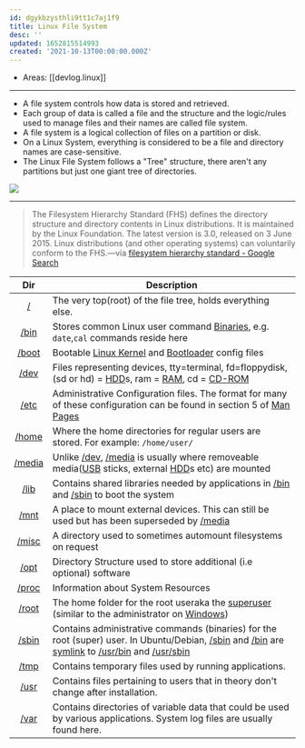 ```yaml
---
id: dgykbzysthli9tt1c7aj1f9
title: Linux File System
desc: ''
updated: 1652815514993
created: '2021-10-13T00:00:00.000Z'
---
```


- Areas: [[devlog.linux]]

---

- A file system controls how data is stored and retrieved.
- Each group of data is called a file and the structure and the logic/rules used to manage files and their names are called file system.
- A file system is a logical collection of files on a partition or disk.
- On a Linux System, everything is considered to be a file and directory names are case-sensitive.
- The Linux File System follows a "Tree" structure, there aren't any partitions but just one giant tree of directories.

![](https://raw.githubusercontent.com/zubayrrr/twiki/main/bin/image.3ctr3rpzyao.png)

---

> The Filesystem Hierarchy Standard (FHS) defines the directory structure and directory contents in Linux distributions. It is maintained by the Linux Foundation. The latest version is 3.0, released on 3 June 2015. Linux distributions (and other operating systems) can voluntarily conform to the FHS.—via [filesystem hierarchy standard - Google Search](https://www.google.com/search?q=filesystem+hierarchy+standard&oq=filesystem+hi&aqs=chrome.1.69i57j0i512l5j0i22i30l4.8503j0j1&sourceid=chrome&ie=UTF-8)

<table>
<thead>
<tr class="header">
<th style="text-align: center;">Dir</th>
<th>Description</th>
</tr>
</thead>
<tbody>
<tr class="odd">
<td style="text-align: center;"><a href="#%2F" class="tc-tiddlylink tc-tiddlylink-missing">/</a></td>
<td>The very top(root) of the file tree, holds everything else.</td>
</tr>
<tr class="even">
<td style="text-align: center;"><a href="#%2Fbin" class="tc-tiddlylink tc-tiddlylink-missing">/bin</a></td>
<td>Stores common Linux user command <a href="#Binaries" class="tc-tiddlylink tc-tiddlylink-missing">Binaries</a>, e.g. <code>date</code>,<code>cal</code> commands reside here</td>
</tr>
<tr class="odd">
<td style="text-align: center;"><a href="#%2Fboot" class="tc-tiddlylink tc-tiddlylink-missing">/boot</a></td>
<td>Bootable <a href="#Linux%20Kernel" class="tc-tiddlylink tc-tiddlylink-missing">Linux Kernel</a> and <a href="#Bootloader" class="tc-tiddlylink tc-tiddlylink-missing">Bootloader</a> config files</td>
</tr>
<tr class="even">
<td style="text-align: center;"><a href="#%2Fdev" class="tc-tiddlylink tc-tiddlylink-missing">/dev</a></td>
<td>Files representing devices, tty=terminal, fd=floppydisk, (sd or hd) = <a href="#HDD" class="tc-tiddlylink tc-tiddlylink-resolves">HDD</a>s, ram = <a href="#RAM" class="tc-tiddlylink tc-tiddlylink-resolves">RAM</a>, cd = <a href="#CD-ROM" class="tc-tiddlylink tc-tiddlylink-missing">CD-ROM</a></td>
</tr>
<tr class="odd">
<td style="text-align: center;"><a href="#%2Fetc" class="tc-tiddlylink tc-tiddlylink-missing">/etc</a></td>
<td>Administrative Configuration files. The format for many of these configuration can be found in section 5 of <a href="#Man%20Pages" class="tc-tiddlylink tc-tiddlylink-resolves">Man Pages</a></td>
</tr>
<tr class="even">
<td style="text-align: center;"><a href="#%2Fhome" class="tc-tiddlylink tc-tiddlylink-missing">/home</a></td>
<td>Where the home directories for regular users are stored. For example: <code>/home/user/</code></td>
</tr>
<tr class="odd">
<td style="text-align: center;"><a href="#%2Fmedia" class="tc-tiddlylink tc-tiddlylink-missing">/media</a></td>
<td>Unlike <a href="#%2Fdev" class="tc-tiddlylink tc-tiddlylink-missing">/dev</a>, <a href="#%2Fmedia" class="tc-tiddlylink tc-tiddlylink-missing">/media</a> is usually where removeable media(<a href="#USB" class="tc-tiddlylink tc-tiddlylink-resolves">USB</a> sticks, external <a href="#HDD" class="tc-tiddlylink tc-tiddlylink-resolves">HDD</a>s etc) are mounted</td>
</tr>
<tr class="even">
<td style="text-align: center;"><a href="#%2Flib" class="tc-tiddlylink tc-tiddlylink-missing">/lib</a></td>
<td>Contains shared libraries needed by applications in <a href="#%2Fbin" class="tc-tiddlylink tc-tiddlylink-missing">/bin</a> and <a href="#%2Fsbin" class="tc-tiddlylink tc-tiddlylink-missing">/sbin</a> to boot the system</td>
</tr>
<tr class="odd">
<td style="text-align: center;"><a href="#%2Fmnt" class="tc-tiddlylink tc-tiddlylink-missing">/mnt</a></td>
<td>A place to mount external devices. This can still be used but has been superseded by <a href="#%2Fmedia" class="tc-tiddlylink tc-tiddlylink-missing">/media</a></td>
</tr>
<tr class="even">
<td style="text-align: center;"><a href="#%2Fmisc" class="tc-tiddlylink tc-tiddlylink-missing">/misc</a></td>
<td>A directory used to sometimes automount filesystems on request</td>
</tr>
<tr class="odd">
<td style="text-align: center;"><a href="#%2Fopt" class="tc-tiddlylink tc-tiddlylink-missing">/opt</a></td>
<td>Directory Structure used to store additional (i.e optional) software</td>
</tr>
<tr class="even">
<td style="text-align: center;"><a href="#%2Fproc" class="tc-tiddlylink tc-tiddlylink-missing">/proc</a></td>
<td>Information about System Resources</td>
</tr>
<tr class="odd">
<td style="text-align: center;"><a href="#%2Froot" class="tc-tiddlylink tc-tiddlylink-missing">/root</a></td>
<td>The home folder for the root useraka the <a href="#superuser" class="tc-tiddlylink tc-tiddlylink-missing">superuser</a> (similar to the administrator on <a href="#Windows" class="tc-tiddlylink tc-tiddlylink-missing">Windows</a>)</td>
</tr>
<tr class="even">
<td style="text-align: center;"><a href="#%2Fsbin" class="tc-tiddlylink tc-tiddlylink-missing">/sbin</a></td>
<td>Contains administrative commands (binaries) for the root (super) user. In Ubuntu/Debian, <a href="#%2Fsbin" class="tc-tiddlylink tc-tiddlylink-missing">/sbin</a> and <a href="#%2Fbin" class="tc-tiddlylink tc-tiddlylink-missing">/bin</a> are <a href="#symlink" class="tc-tiddlylink tc-tiddlylink-resolves">symlink</a> to <a href="#%2Fusr" class="tc-tiddlylink tc-tiddlylink-missing">/usr</a><a href="#%2Fbin" class="tc-tiddlylink tc-tiddlylink-missing">/bin</a> and <a href="#%2Fusr" class="tc-tiddlylink tc-tiddlylink-missing">/usr</a><a href="#%2Fsbin" class="tc-tiddlylink tc-tiddlylink-missing">/sbin</a></td>
</tr>
<tr class="odd">
<td style="text-align: center;"><a href="#%2Ftmp" class="tc-tiddlylink tc-tiddlylink-missing">/tmp</a></td>
<td>Contains temporary files used by running applications.</td>
</tr>
<tr class="even">
<td style="text-align: center;"><a href="#%2Fusr" class="tc-tiddlylink tc-tiddlylink-missing">/usr</a></td>
<td>Contains files pertaining to users that in theory don't change after installation.</td>
</tr>
<tr class="odd">
<td style="text-align: center;"><a href="#%2Fvar" class="tc-tiddlylink tc-tiddlylink-missing">/var</a></td>
<td>Contains directories of variable data that could be used by various applications. System log files are usually found here.</td>
</tr>
</tbody>
</table>

